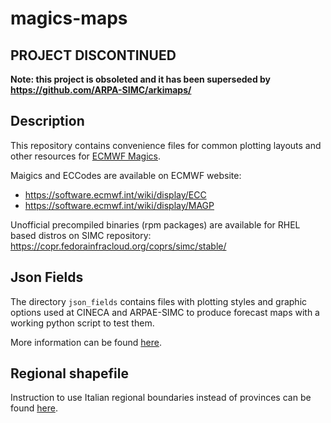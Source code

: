 # magics-maps

## PROJECT DISCONTINUED

**Note: this project is obsoleted and it has been superseded by https://github.com/ARPA-SIMC/arkimaps/**


## Description

This repository contains convenience files for common plotting layouts and other resources for [ECMWF Magics](https://software.ecmwf.int/wiki/display/MAGP/Magics).

Maigics and ECCodes are available on ECMWF website:
 * https://software.ecmwf.int/wiki/display/ECC
 * https://software.ecmwf.int/wiki/display/MAGP

Unofficial precompiled binaries (rpm packages) are available for RHEL based distros on SIMC repository: https://copr.fedorainfracloud.org/coprs/simc/stable/

## Json Fields

The directory `json_fields` contains files with plotting styles and
graphic options used at CINECA and ARPAE-SIMC to produce forecast
maps with a working python script to test them.

More information can be found [here](json_fields/README.md).

## Regional shapefile

Instruction to use Italian regional boundaries instead of provinces can be found
[here](regional_shapefile/README.md).
